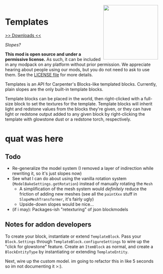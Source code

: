 <img src="icon.png" align="right" width="180px"/>

# Templates

[>> Downloads <<](https://github.com/CottonMC/Templates/releases)

*Slopes?*

**This mod is open source and under a permissive license.** As such, it can be included in any modpack on any platform without prior permission. We appreciate hearing about people using our mods, but you do not need to ask to use them. See the [LICENSE file](LICENSE) for more details.

Templates is an API for Carpenter's Blocks-like templated blocks. Currently, plain slopes are the only built-in template blocks.

Template blocks can be placed in the world, then right-clicked with a full-size block to set the textures for the template. Template blocks will inherit light and redstone values from the blocks they're given, or they can have light or redstone output added to any given block by right-clicking the template with glowstone dust or a redstone torch, respectively.

# quat was here

## Todo

* Re-generalize the model system (I removed a layer of indirection while rewriting it, so it's just slopes now)
* See what I can do about using the vanilla rotation system (`ModelBakeSettings.getRotation`) instead of manually rotating the `Mesh`
  * A simplification of the mesh system would *definitely* reduce the friction of adding new meshes (see all the `paintXxx` stuff in `SlopeMeshTransformer`, it's fairly ugly)
  * Upside-down slopes would be nice...
* (if i may): Packages-ish "retexturing" of json blockmodels

## Notes for addon developers

To create your block, instantiate or extend `TemplateBlock`. Pass your `Block.Settings` through `TemplateBlock.configureSettings` to wire up the "click for glowstone" feature. Create an `ItemBlock` as normal, and create a `BlockEntityType` by instantiating or extending `TemplateEntity`.

Next, wire up the custom model. im going to refactor this in like 5 seconds so im not documenting it >:).
